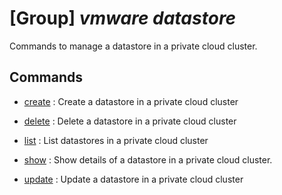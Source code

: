 # [Group] _vmware datastore_

Commands to manage a datastore in a private cloud cluster.

## Commands

- [create](/Commands/vmware/datastore/_create.md)
: Create a datastore in a private cloud cluster

- [delete](/Commands/vmware/datastore/_delete.md)
: Delete a datastore in a private cloud cluster

- [list](/Commands/vmware/datastore/_list.md)
: List datastores in a private cloud cluster

- [show](/Commands/vmware/datastore/_show.md)
: Show details of a datastore in a private cloud cluster.

- [update](/Commands/vmware/datastore/_update.md)
: Update a datastore in a private cloud cluster
